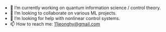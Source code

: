 - 🔭 I’m currently working on quantum information science / control theory.
- 👯 I’m looking to collaborate on various ML projects.
- 🤔 I’m looking for help with nonlinear control systems.
- 📫 How to reach me: 11jeonghy@gmail.com
